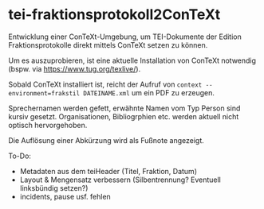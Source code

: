 # tei-fraktionsprotokoll2ConTeXt
Entwicklung einer ConTeXt-Umgebung, um TEI-Dokumente der Edition Fraktionsprotokolle direkt mittels ConTeXt setzen zu können.

Um es auszuprobieren, ist eine aktuelle Installation von ConTeXt notwendig (bspw. via https://www.tug.org/texlive/).

Sobald ConTeXt installiert ist, reicht der Aufruf von `context --environment=frakstil DATEINAME.xml` um ein PDF zu erzeugen.

Sprechernamen werden gefett, erwähnte Namen vom Typ Person sind kursiv gesetzt. Organisationen, Bibliogrphien etc. werden aktuell nicht optisch hervorgehoben.

Die Auflösung einer Abkürzung wird als Fußnote angezeigt.



To-Do:
- Metadaten aus dem teiHeader (Titel, Fraktion, Datum)
- Layout & Mengensatz verbessern (Silbentrennung? Eventuell linksbündig setzen?)
- incidents, pause usf. fehlen

